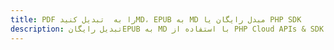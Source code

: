 ---title: PDF را به  تبدیل کنیدMD، EPUB به MD مبدل رایگان یا PHP SDKdescription: تبدیل رایگانEPUB به MD با استفاده از PHP Cloud APIs & SDK همچنین اسناد PDF را در Cloud ایجاد، ویرایش و رندر کنید.---